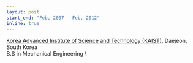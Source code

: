 ```yaml
---
layout: post
start_end: "Feb, 2007 - Feb, 2012"
inline: true
---
```


[Korea Advanced Institute of Science and Technology (KAIST)](https://www.kaist.ac.kr), Daejeon, South Korea \
B.S in Mechanical Engineering \
